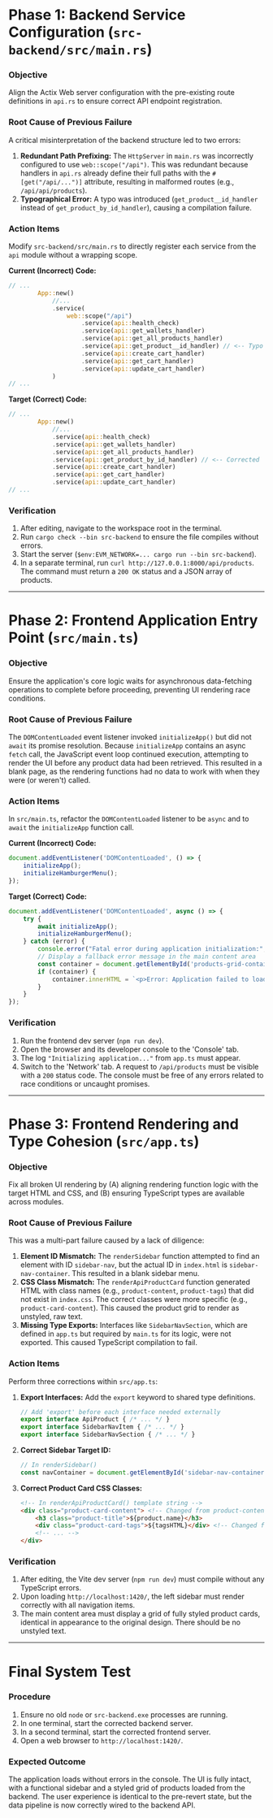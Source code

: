 # **Phase 1: Backend Service Configuration (`src-backend/src/main.rs`)**

### **Objective**
Align the Actix Web server configuration with the pre-existing route definitions in `api.rs` to ensure correct API endpoint registration.

### **Root Cause of Previous Failure**
A critical misinterpretation of the backend structure led to two errors:
1.  **Redundant Path Prefixing:** The `HttpServer` in `main.rs` was incorrectly configured to use `web::scope("/api")`. This was redundant because handlers in `api.rs` already define their full paths with the `#[get("/api/...")]` attribute, resulting in malformed routes (e.g., `/api/api/products`).
2.  **Typographical Error:** A typo was introduced (`get_product__id_handler` instead of `get_product_by_id_handler`), causing a compilation failure.

### **Action Items**
Modify `src-backend/src/main.rs` to directly register each service from the `api` module without a wrapping scope.

**Current (Incorrect) Code:**
```rust
// ...
        App::new()
            //...
            .service(
                web::scope("/api")
                    .service(api::health_check)
                    .service(api::get_wallets_handler)
                    .service(api::get_all_products_handler)
                    .service(api::get_product__id_handler) // <-- Typo
                    .service(api::create_cart_handler)
                    .service(api::get_cart_handler)
                    .service(api::update_cart_handler)
            )
// ...
```

**Target (Correct) Code:**
```rust
// ...
        App::new()
            //...
            .service(api::health_check)
            .service(api::get_wallets_handler)
            .service(api::get_all_products_handler)
            .service(api::get_product_by_id_handler) // <-- Corrected
            .service(api::create_cart_handler)
            .service(api::get_cart_handler)
            .service(api::update_cart_handler)
// ...
```

### **Verification**
1.  After editing, navigate to the workspace root in the terminal.
2.  Run `cargo check --bin src-backend` to ensure the file compiles without errors.
3.  Start the server (`$env:EVM_NETWORK=... cargo run --bin src-backend`).
4.  In a separate terminal, run `curl http://127.0.0.1:8000/api/products`. The command must return a `200 OK` status and a JSON array of products.

---

# **Phase 2: Frontend Application Entry Point (`src/main.ts`)**

### **Objective**
Ensure the application's core logic waits for asynchronous data-fetching operations to complete before proceeding, preventing UI rendering race conditions.

### **Root Cause of Previous Failure**
The `DOMContentLoaded` event listener invoked `initializeApp()` but did not `await` its promise resolution. Because `initializeApp` contains an async `fetch` call, the JavaScript event loop continued execution, attempting to render the UI before any product data had been retrieved. This resulted in a blank page, as the rendering functions had no data to work with when they were (or weren't) called.

### **Action Items**
In `src/main.ts`, refactor the `DOMContentLoaded` listener to be `async` and to `await` the `initializeApp` function call.

**Current (Incorrect) Code:**
```typescript
document.addEventListener('DOMContentLoaded', () => {
    initializeApp();
    initializeHamburgerMenu();
});
```

**Target (Correct) Code:**
```typescript
document.addEventListener('DOMContentLoaded', async () => {
    try {
        await initializeApp();
        initializeHamburgerMenu();
    } catch (error) {
        console.error("Fatal error during application initialization:", error);
        // Display a fallback error message in the main content area
        const container = document.getElementById('products-grid-container');
        if (container) {
            container.innerHTML = `<p>Error: Application failed to load.</p>`;
        }
    }
});
```

### **Verification**
1.  Run the frontend dev server (`npm run dev`).
2.  Open the browser and its developer console to the 'Console' tab.
3.  The log `"Initializing application..."` from `app.ts` must appear.
4.  Switch to the 'Network' tab. A request to `/api/products` must be visible with a `200` status code. The console must be free of any errors related to race conditions or uncaught promises.

---

# **Phase 3: Frontend Rendering and Type Cohesion (`src/app.ts`)**

### **Objective**
Fix all broken UI rendering by (A) aligning rendering function logic with the target HTML and CSS, and (B) ensuring TypeScript types are available across modules.

### **Root Cause of Previous Failure**
This was a multi-part failure caused by a lack of diligence:
1.  **Element ID Mismatch:** The `renderSidebar` function attempted to find an element with ID `sidebar-nav`, but the actual ID in `index.html` is `sidebar-nav-container`. This resulted in a blank sidebar menu.
2.  **CSS Class Mismatch:** The `renderApiProductCard` function generated HTML with class names (e.g., `product-content`, `product-tags`) that did not exist in `index.css`. The correct classes were more specific (e.g., `product-card-content`). This caused the product grid to render as unstyled, raw text.
3.  **Missing Type Exports:** Interfaces like `SidebarNavSection`, which are defined in `app.ts` but required by `main.ts` for its logic, were not exported. This caused TypeScript compilation to fail.

### **Action Items**
Perform three corrections within `src/app.ts`:

1.  **Export Interfaces:** Add the `export` keyword to shared type definitions.
    ```typescript
    // Add 'export' before each interface needed externally
    export interface ApiProduct { /* ... */ }
    export interface SidebarNavItem { /* ... */ }
    export interface SidebarNavSection { /* ... */ }
    ```

2.  **Correct Sidebar Target ID:**
    ```typescript
    // In renderSidebar()
    const navContainer = document.getElementById('sidebar-nav-container'); // Changed from 'sidebar-nav'
    ```

3.  **Correct Product Card CSS Classes:**
    ```html
    <!-- In renderApiProductCard() template string -->
    <div class="product-card-content"> <!-- Changed from product-content -->
        <h3 class="product-title">${product.name}</h3>
        <div class="product-card-tags">${tagsHTML}</div> <!-- Changed from product-tags -->
        <!-- ... -->
    </div>
    ```

### **Verification**
1.  After editing, the Vite dev server (`npm run dev`) must compile without any TypeScript errors.
2.  Upon loading `http://localhost:1420/`, the left sidebar must render correctly with all navigation items.
3.  The main content area must display a grid of fully styled product cards, identical in appearance to the original design. There should be no unstyled text.

---

# **Final System Test**

### **Procedure**
1.  Ensure no old `node` or `src-backend.exe` processes are running.
2.  In one terminal, start the corrected backend server.
3.  In a second terminal, start the corrected frontend server.
4.  Open a web browser to `http://localhost:1420/`.

### **Expected Outcome**
The application loads without errors in the console. The UI is fully intact, with a functional sidebar and a styled grid of products loaded from the backend. The user experience is identical to the pre-revert state, but the data pipeline is now correctly wired to the backend API. 